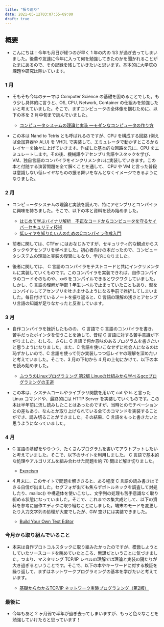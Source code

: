```yaml
---
title: "振り返り"
date: 2021-05-12T03:07:55+09:00
draft: true
---
```


## 概要
- こんにちは！今年も月日が経つのが早く 1 年の内の 1/3 が過ぎ去ってしまいました。後輩や友達に今年に入って何を勉強してきたのかを聞かれることがたまにあるので、その記録を残していきたいと思います。基本的に大学院の課題や研究は除いています。

### 1 月
- そもそも今年のテーマは Computer Science の基礎を固めることでした。もう少し具体的に言うと、OS, CPU, Network, Container の仕組みを勉強したいと考えていました。そこで、まずコンピュータの全体像を掴むために、以下の本を 2 月中旬まで読んでいました。

  - [コンピュータシステムの理論と実装 ―モダンなコンピュータの作り方](https://www.amazon.co.jp/%E3%82%B3%E3%83%B3%E3%83%94%E3%83%A5%E3%83%BC%E3%82%BF%E3%82%B7%E3%82%B9%E3%83%86%E3%83%A0%E3%81%AE%E7%90%86%E8%AB%96%E3%81%A8%E5%AE%9F%E8%A3%85-%E2%80%95%E3%83%A2%E3%83%80%E3%83%B3%E3%81%AA%E3%82%B3%E3%83%B3%E3%83%94%E3%83%A5%E3%83%BC%E3%82%BF%E3%81%AE%E4%BD%9C%E3%82%8A%E6%96%B9-Noam-Nisan/dp/4873117127)

- この本は Nand to Tetris とも呼ばれるのですが、CPU を構成する回路 (例えば全加算器や ALU) を VHDL で実装して、エミュレータで動かすところからレイヤーを徐々に上げていきます。作成した基本的な回路を元に、CPU をエミュレートします。その後、機械語やアセンブリ言語やスタックを学び、VM、独自言語のコンパイラをインクリメンタルに実装していきます。この本と付随する演習問題を全て解くことを通して、 CPU や VM と言った普段は意識しない低レイヤなものの振る舞いをなんとなくイメージできるようになりました。

### 2 月
- コンピュータシステムの理論と実装を読んで、特にアセンブリとコンパイラに興味を持ちました。そこで、以下の本と資料を読み始めました。

  - [はじめて学ぶバイナリ解析　不正なコードからコンピュータを守るサイバーセキュリティ技術](https://www.amazon.co.jp/%E3%81%AF%E3%81%98%E3%82%81%E3%81%A6%E5%AD%A6%E3%81%B6%E3%83%90%E3%82%A4%E3%83%8A%E3%83%AA%E8%A7%A3%E6%9E%90-%E4%B8%8D%E6%AD%A3%E3%81%AA%E3%82%B3%E3%83%BC%E3%83%89%E3%81%8B%E3%82%89%E3%82%B3%E3%83%B3%E3%83%94%E3%83%A5%E3%83%BC%E3%82%BF%E3%82%92%E5%AE%88%E3%82%8B%E3%82%B5%E3%82%A4%E3%83%90%E3%83%BC%E3%82%BB%E3%82%AD%E3%83%A5%E3%83%AA%E3%83%86%E3%82%A3%E6%8A%80%E8%A1%93-OnDeck-Books%EF%BC%88NextPublishing%EF%BC%89-%E5%B0%8F%E6%9E%97-%E4%BD%90%E4%BF%9D-ebook/dp/B084R85269)
  - [低レイヤを知りたい人のためのCコンパイラ作成入門](https://www.sigbus.info/compilerbook)

- 前者に関しては、CTFer にはおなじみですが、セキュリティ的な観点からスタックやアセンブリを学べました。初心者向けの本だったので、コンピュータシステムの理論と実装の復習にもなり、学びになりました。

- 後者に関しては、 C 言語のコンパイラをテストコードと共にインクリメンタルに実装していくものです。このコンパイラを実装できれば、自作コンパイラのコードそのものや、xv6 をコンパイルできるとワクワクしていました。しかし、C 言語の理解が学部 1 年生レベルで止まっていたこともあり、型をコンパイルしてアセンブリを吐き出せるようになる手前で挫折してしまいました。毎日付けているノートを振り返ると、C 言語の理解の浅さとアセンブリ言語の知識が足りなかったと反省しています。

### 3 月
- 自作コンパイラを挫折したものの、 C 言語で C 言語のコンパイラを書き、苦手だったポインタを使うことを通して、昔程 C 言語に対する苦手意識が下がりました。むしろ、さらに C 言語で何か意味のあるプログラムを書きたいと思うようになりました。また、C 言語を使いこなせずに社会人になるのは恥ずかしいので、C 言語を使って何か実装しつつ低レイヤの理解を深めたいと考えていました。そこで、3 月の下旬から 4 月の上旬にかけて、以下の本を読み始めました。

  - [ふつうのLinuxプログラミング 第2版 Linuxの仕組みから学べるgccプログラミングの王道](https://www.amazon.co.jp/%E3%81%B5%E3%81%A4%E3%81%86%E3%81%AELinux%E3%83%97%E3%83%AD%E3%82%B0%E3%83%A9%E3%83%9F%E3%83%B3%E3%82%B0-%E7%AC%AC2%E7%89%88-Linux%E3%81%AE%E4%BB%95%E7%B5%84%E3%81%BF%E3%81%8B%E3%82%89%E5%AD%A6%E3%81%B9%E3%82%8Bgcc%E3%83%97%E3%83%AD%E3%82%B0%E3%83%A9%E3%83%9F%E3%83%B3%E3%82%B0%E3%81%AE%E7%8E%8B%E9%81%93-%E9%9D%92%E6%9C%A8-%E5%B3%B0%E9%83%8E/dp/4797386479)

- この本は、システムコールやライブラリ関数を用いて cat や ls と言った Linux コマンドや、最終的には HTTP Server を実装していくものです。この本は半年前に流し読みしたことはあったのですが、当時とのモチベーションとの差もあり、なんとか取り上げられている全てのコマンドを実装することができ、読み切ることができました。その結果、C 言語をもっと書きたいと思うようになっていました。

### 4 月
- C 言語の基礎をやりつつ、たくさんプログラムを書いてアウトプットしたいと考えていました。そこで、以下のサイトを利用しました。 C 言語で基本的な処理やアルゴリズムを組み合わせた問題を約 70 問ほど解き切りました。

  - [Exercism](https://exercism.io/)

- 4 月末に、このサイトで問題を解ききると、ある程度 C 言語の読み書きはできる自信が出ました。セグフォが出ても焦らずボトルネックを調査して対処したり、malloc() や構造体を使いこなし、文字列の処理も苦手意識なく取り組める状態になっていました。そこで、これまでの集大成として、以下の資料を参考に自作エディタに取り組むことにしました。端末のモードを変更したり入力文字列の処理が大変でしたが、GW 空けには実装できました。

  - [Build Your Own Text Editor](https://viewsourcecode.org/snaptoken/kilo/)

### 今月から取り組んでいること
- 本来は自作プロトコルスタックに取り組みたかったのですが、模倣しようとしていたソースコードを眺めていたところ、無謀だということに気づきました。つまり、マスタリング TCP/IP レベルの理解では理論と実装の隔たりが大き過ぎるということです。そこで、以下の本やキーワードに対する検証を繰り返して、まずはネットワークプログラミングの基本を学びたいと考えています。

  - [基礎からわかるTCP/IP ネットワーク実験プログラミング（第2版）](https://www.ohmsha.co.jp/book/9784274065842/)

### 最後に
- 今年もあと 2 ヶ月弱で半年が過ぎ去ってしまいますが、もっと色々なことを勉強していけたらと思っています！

